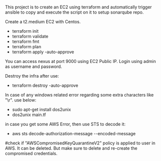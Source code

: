 This project is to create an EC2 using terraform and automatically trigger ansible to copy and execute the script on it to setup sonarqube repo.

Create a t2.medium EC2 with Centos.

- terraform init
- terraform validate
- terraform fmt
- terraform plan
- terraform apply -auto-approve

You can access nexus at port 9000 using EC2 Public IP.
Login using admin as username and password.

Destroy the infra after use:
- terraform destroy -auto-approve


In case of any windows related error regarding some extra characters like "\r". use below:
- sudo apt-get install dos2unix
- dos2unix main.tf

in case you get some AWS Error, then use STS to decode it:
- aws sts decode-authorization-message --encoded-message <ENCODED MESSAGE>

#check if "AWSCompromisedKeyQuarantineV2" policy is applied to user in AWS. It can be deleted. But make sure to delete and re-create the compromised credentials.


